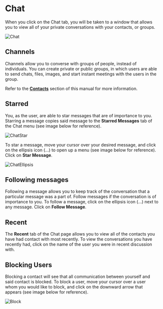 # Chat

When you click on the Chat tab, you will be taken to a window that allows you to view all of your private conversations with your contacts, or groups.

![Chat](C:\my-project\docs\img\Chat\Chat.png)

## Channels

Channels allow you to converse with groups of people, instead of individuals. You can create private or public groups, in which users are able to send chats, files, images, and start instant meetings with the users in the group.

Refer to the **[Contacts](http://127.0.0.1:8000/contacts/#channels)** section of this manual for more information.

## Starred

You, as the user, are able to star messages that are of importance to you. Starring a message copies said message to the **Starred Messages** tab of the Chat menu (see image below for reference).

![ChatStar](C:\my-project\docs\img\Chat\ChatStar.png)

To star a message, move your cursor over your desired message, and click on the ellipsis icon (...) to open up a menu (see image below for reference). Click on **Star Message**.

![ChatEllipsis](C:\my-project\docs\img\Chat\ChatEllipsis.png)

## Following messages

Following a message allows you to keep track of the conversation that a particular message was a part of. Follow messages if the conversation is of importance to you. To follow a message, click on the ellipsis icon (...) next to any message. Click on **Follow Message**.

## Recent

The **Recent** tab of the Chat page allows you to view all of the contacts you have had contact with most recently. To view the conversations you have recently had, click on the name of the user you were in recent discussion with.

## Blocking Users

Blocking a contact will see that all communication between yourself and said contact is blocked. To block a user, move your cursor over a user whom you would like to block, and click on the downward arrow that appears (see image below for reference).

![Block](C:\my-project\docs\img\Chat\Block.png)